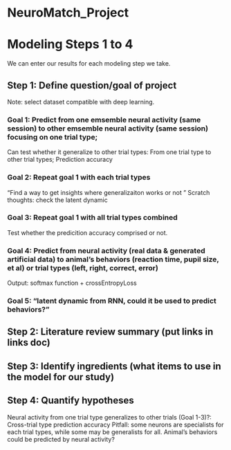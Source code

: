 # NeuroMatch_Project
# Modeling Steps 1 to 4

We can enter our results for each modeling step we take.

## Step 1: Define question/goal of project
Note: select dataset compatible with deep learning.
### Goal 1: Predict from one emsemble neural activity (same session) to other emsemble neural activity (same session) focusing on one trial type;
Can test whether it generalize to other trial types: From one trial type to other trial types; 
Prediction accuracy

### Goal 2: Repeat goal 1 with each trial types
“Find a way to get insights where generalizaiton works or not ”
Scratch thoughts: check the latent dynamic


### Goal 3: Repeat goal 1 with all trial types combined
Test whether the predicition accuracy comprised or not.

### Goal 4: Predict from neural activity (real data & generated artificial data) to animal’s behaviors (reaction time, pupil size, et al) or trial types (left, right, correct, error)
Output: softmax function + crossEntropyLoss

### Goal 5: “latent dynamic from RNN, could it be used to predict behaviors?”

## Step 2: Literature review summary (put links in links doc)


## Step 3: Identify ingredients (what items to use in the model for our study)


## Step 4: Quantify hypotheses

Neural activity from one trial type generalizes to other trials (Goal 1-3)?: 
Cross-trial type prediction accuracy
Pitfall: some neurons are specialists for each trial types, while some may be generalists for all. 
Animal’s behaviors could be predicted by neural activity?
